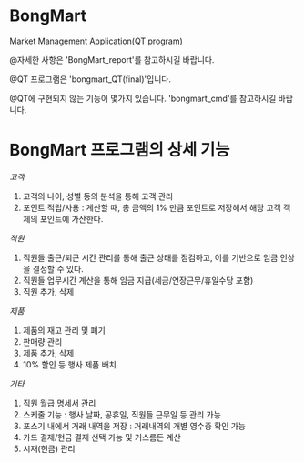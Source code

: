 # BongMart
Market Management Application(QT program)

@자세한 사항은 'BongMart_report'를 참고하시길 바랍니다.

@QT 프로그램은 'bongmart_QT(final)'입니다.

@QT에 구현되지 않는 기능이 몇가지 있습니다. 'bongmart_cmd'를 참고하시길 바랍니다.



# BongMart 프로그램의 상세 기능

*고객*
1) 고객의 나이, 성별 등의 분석을 통해 고객 관리
2) 포인트 적립/사용
   : 계산할 때, 총 금액의 1% 만큼 포인트로 저장해서 해당 고객 객체의 포인트에 가산한다.

*직원*
1) 직원들 출근/퇴근 시간 관리를 통해 출근 상태를 점검하고, 이를 기반으로 임금 인상을 결정할 수 있다.
2) 직원들 업무시간 계산을 통해 임금 지급(세금/연장근무/휴일수당 포함)
3) 직원 추가, 삭제


*제품*
1) 제품의 재고 관리 및 폐기
2) 판매량 관리
3) 제품 추가, 삭제
4) 10% 할인 등 행사 제품 배치

*기타*
1) 직원 월급 명세서 관리
2) 스케줄 기능
   : 행사 날짜, 공휴일, 직원들 근무일 등 관리 가능
3) 포스기 내에서 거래 내역을 저장
   : 거래내역의 개별 영수증 확인 가능
4) 카드 결제/현금 결제 선택 가능 및 거스름돈 계산
5) 시재(현금) 관리
